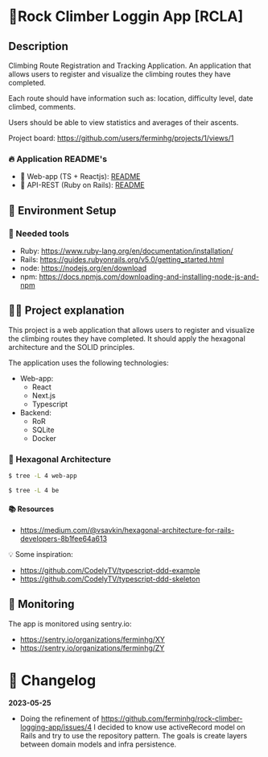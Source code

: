 # 🧗‍Rock Climber Loggin App [RCLA]

## Description

Climbing Route Registration and Tracking Application.
An application that allows users to register and visualize the climbing routes they have completed. 

Each route should have information such as: location, difficulty level, date climbed, comments. 

Users should be able to view statistics and averages of their ascents.

Project board: https://github.com/users/ferminhg/projects/1/views/1 

### 🔥 Application README's

- 🦋 Web-app (TS + Reactjs): [README](/web-app/README.md)
- 🚂 API-REST (Ruby on Rails): [README](/api/README.md)

## 🚀 Environment Setup

### 🐳 Needed tools

- Ruby: https://www.ruby-lang.org/en/documentation/installation/
- Rails: https://guides.rubyonrails.org/v5.0/getting_started.html
- node: https://nodejs.org/en/download
- npm: https://docs.npmjs.com/downloading-and-installing-node-js-and-npm


## 👩‍💻 Project explanation

This project is a web application that allows users to register and visualize the climbing routes they have completed.
It should apply the hexagonal architecture and the SOLID principles. 

The application uses the following technologies:
- Web-app:
  - React
  - Next.js
  - Typescript
- Backend:
  - RoR
  - SQLite
  - Docker

### 🎯 Hexagonal Architecture

```bash
$ tree -L 4 web-app
```


```bash
$ tree -L 4 be
```

#### 📚 Resources
- https://medium.com/@vsavkin/hexagonal-architecture-for-rails-developers-8b1fee64a613

💡 Some inspiration:

- https://github.com/CodelyTV/typescript-ddd-example
- https://github.com/CodelyTV/typescript-ddd-skeleton


## 📱 Monitoring

The app is monitored using sentry.io:
- https://sentry.io/organizations/ferminhg/XY
- https://sentry.io/organizations/ferminhg/ZY


# 📓 Changelog

**2023-05-25**
- Doing the refinement of https://github.com/ferminhg/rock-climber-logging-app/issues/4 I decided to know use activeRecord model on Rails and try to use the repository pattern. The goals is create layers between domain models and infra persistence. 

